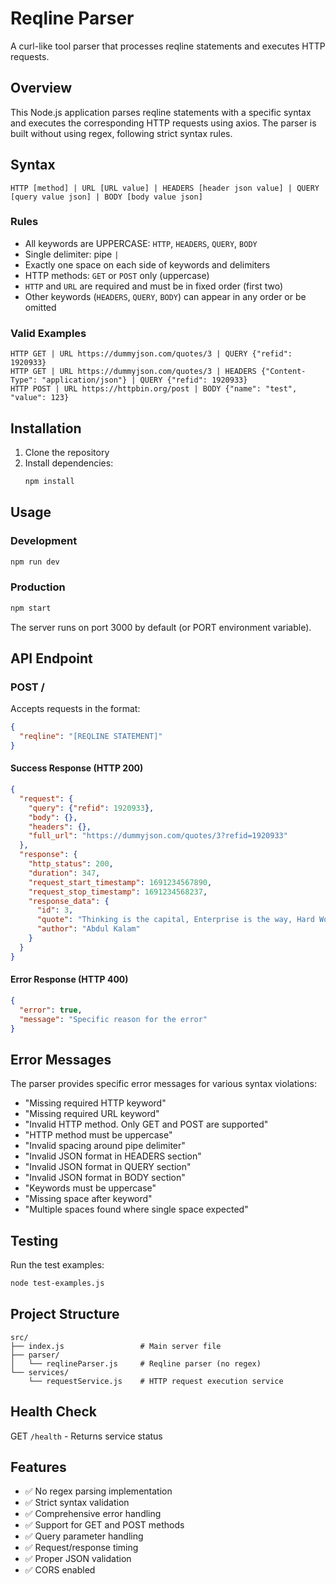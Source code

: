 # Reqline Parser

A curl-like tool parser that processes reqline statements and executes HTTP requests.

## Overview

This Node.js application parses reqline statements with a specific syntax and executes the corresponding HTTP requests using axios. The parser is built without using regex, following strict syntax rules.

## Syntax

```
HTTP [method] | URL [URL value] | HEADERS [header json value] | QUERY [query value json] | BODY [body value json]
```

### Rules

- All keywords are UPPERCASE: `HTTP`, `HEADERS`, `QUERY`, `BODY`
- Single delimiter: pipe `|`
- Exactly one space on each side of keywords and delimiters
- HTTP methods: `GET` or `POST` only (uppercase)
- `HTTP` and `URL` are required and must be in fixed order (first two)
- Other keywords (`HEADERS`, `QUERY`, `BODY`) can appear in any order or be omitted

### Valid Examples

```
HTTP GET | URL https://dummyjson.com/quotes/3 | QUERY {"refid": 1920933}
HTTP GET | URL https://dummyjson.com/quotes/3 | HEADERS {"Content-Type": "application/json"} | QUERY {"refid": 1920933}
HTTP POST | URL https://httpbin.org/post | BODY {"name": "test", "value": 123}
```

## Installation

1. Clone the repository
2. Install dependencies:
   ```bash
   npm install
   ```

## Usage

### Development
```bash
npm run dev
```

### Production
```bash
npm start
```

The server runs on port 3000 by default (or PORT environment variable).

## API Endpoint

### POST /

Accepts requests in the format:
```json
{
  "reqline": "[REQLINE STATEMENT]"
}
```

#### Success Response (HTTP 200)
```json
{
  "request": {
    "query": {"refid": 1920933},
    "body": {},
    "headers": {},
    "full_url": "https://dummyjson.com/quotes/3?refid=1920933"
  },
  "response": {
    "http_status": 200,
    "duration": 347,
    "request_start_timestamp": 1691234567890,
    "request_stop_timestamp": 1691234568237,
    "response_data": {
      "id": 3,
      "quote": "Thinking is the capital, Enterprise is the way, Hard Work is the solution.",
      "author": "Abdul Kalam"
    }
  }
}
```

#### Error Response (HTTP 400)
```json
{
  "error": true,
  "message": "Specific reason for the error"
}
```

## Error Messages

The parser provides specific error messages for various syntax violations:

- "Missing required HTTP keyword"
- "Missing required URL keyword"
- "Invalid HTTP method. Only GET and POST are supported"
- "HTTP method must be uppercase"
- "Invalid spacing around pipe delimiter"
- "Invalid JSON format in HEADERS section"
- "Invalid JSON format in QUERY section"
- "Invalid JSON format in BODY section"
- "Keywords must be uppercase"
- "Missing space after keyword"
- "Multiple spaces found where single space expected"

## Testing

Run the test examples:
```bash
node test-examples.js
```

## Project Structure

```
src/
├── index.js                 # Main server file
├── parser/
│   └── reqlineParser.js     # Reqline parser (no regex)
└── services/
    └── requestService.js    # HTTP request execution service
```

## Health Check

GET `/health` - Returns service status

## Features

- ✅ No regex parsing implementation
- ✅ Strict syntax validation
- ✅ Comprehensive error handling
- ✅ Support for GET and POST methods
- ✅ Query parameter handling
- ✅ Request/response timing
- ✅ Proper JSON validation
- ✅ CORS enabled